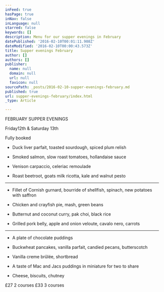 ```yaml
---
inFeed: true
hasPage: true
inNav: false
inLanguage: null
starred: false
keywords: []
description: Menu for our supper evenings in February
datePublished: '2016-02-10T00:01:11.908Z'
dateModified: '2016-02-10T00:00:43.573Z'
title: Supper evenings February
author: []
authors: []
publisher:
  name: null
  domain: null
  url: null
  favicon: null
sourcePath: _posts/2016-02-10-supper-evenings-february.md
published: true
url: supper-evenings-february/index.html
_type: Article

---
```

FEBRUARY SUPPER EVENINGS 

Friday12th & Saturday 13th 

Fully booked

- Duck liver parfait, toasted sourdough, spiced plum relish

- Smoked salmon, slow roast tomatoes, hollandaise sauce

- Venison carpaccio, celeriac remoulade

- Roast beetroot, goats milk ricotta, kale and walnut pesto

-----------

- Fillet of Cornish gurnard, bourride of shellfish, spinach, new potatoes with saffron

- Chicken and crayfish pie, mash, green beans

- Butternut and coconut curry, pak choi, black rice 

- Grilled pork belly, apple and onion veloute, cavalo nero, carrots

----------

- A plate of chocolate puddings

- Buckwheat pancakes, vanilla parfait, candied pecans, butterscotch

- Vanilla creme brûlée, shortbread

- A taste of Mac and Jacs puddings in miniature for two to share 

- Cheese, biscuits, chutney

£27 2 courses    £33 3 courses